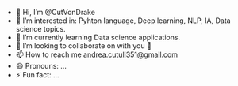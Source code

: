 - 👋 Hi, I’m @CutVonDrake
- 👀 I’m interested in: Pyhton language, Deep learning, NLP, IA, Data science topics.
- 🌱 I’m currently learning Data science applications.
- 💞️ I’m looking to collaborate on with you 💞️
- 📫 How to reach me andrea.cutuli351@gmail.com
- 😄 Pronouns: ...
- ⚡ Fun fact: ...

<!---
CutVonDrake/CutVonDrake is a ✨ special ✨ repository because its `README.md` (this file) appears on your GitHub profile.
You can click the Preview link to take a look at your changes.
--->
